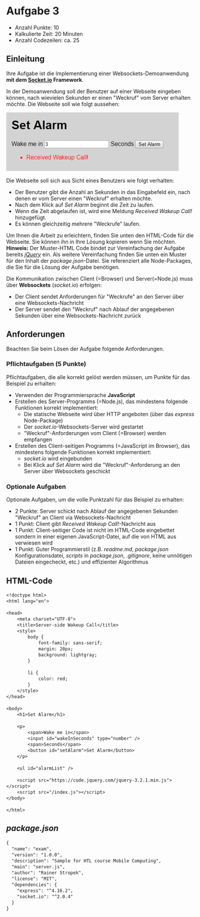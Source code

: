 # Aufgabe 3

* Anzahl Punkte: 10
* Kalkulierte Zeit: 20 Minuten
* Anzahl Codezeilen: ca. 25

## Einleitung

Ihre Aufgabe ist die Implementierung einer Websockets-Demoanwendung **mit dem [Socket.io](https://socket.io/) Framework**.

In der Demoanwendung soll der Benutzer auf einer Webseite eingeben können, nach wievielen Sekunden er einen "Weckruf" vom Server erhalten möchte. Die Webseite soll wie folgt aussehen:

![Demo Website](ui.png)

Die Webseite soll sich aus Sicht eines Benutzers wie folgt verhalten:

* Der Benutzer gibt die Anzahl an Sekunden in das Eingabefeld ein, nach denen er vom Server einen "Weckruf" erhalten möchte.
* Nach dem Klick auf *Set Alarm* beginnt die Zeit zu laufen.
* Wenn die Zeit abgelaufen ist, wird eine Meldung *Received Wakeup Call!* hinzugefügt.
* Es können gleichzeitig mehrere "Weckrufe" laufen.

Um Ihnen die Arbeit zu erleichtern, finden Sie unten den HTML-Code für die Webseite. Sie können ihn in Ihre Lösung kopieren wenn Sie möchten. **Hinweis:** Der Muster-HTML Code bindet zur Vereinfachung der Aufgabe bereits [*jQuery*](https://jquery.com/) ein. Als weitere Vereinfachung finden Sie unten ein Muster für den Inhalt der *package.json*-Datei. Sie referenziert alle Node-Packages, die Sie für die Lösung der Aufgabe benötigen.

Die Kommunikation zwischen Client (=Browser) und Server(=Node.js) muss über **Websockets** (*socket.io*) erfolgen:
  * Der Client sendet Anforderungen für "Weckrufe" an den Server über eine Websockets-Nachricht
  * Der Server sendet den "Weckruf" nach Ablauf der angegebenen Sekunden über eine Websockets-Nachricht zurück

## Anforderungen

Beachten Sie beim Lösen der Aufgabe folgende Anforderungen.

### Pflichtaufgaben (5 Punkte)

Pflichtaufgaben, die alle korrekt gelöst werden müssen, um Punkte für das Beispiel zu erhalten:

* Verwenden der Programmiersprache **JavaScript**
* Erstellen des Server-Programms (=Node.js), das mindestens folgende Funktionen korrekt implementiert:
  * Die statische Webseite wird über HTTP angeboten (über das *express* Node-Package)
  * Der *socket.io*-Websockets-Server wird gestartet
  * "Weckruf"-Anforderungen vom Client (=Browser) werden empfangen
* Erstellen des Client-seitigen Programms (=JavaScript im Browser), das mindestens folgende Funktionen korrekt implementiert:
  * *socket.io* wird eingebunden
  * Bei Klick auf *Set Alarm* wird die "Weckruf"-Anforderung an den Server über Websockets geschickt

### Optionale Aufgaben

Optionale Aufgaben, um die volle Punktzahl für das Beispiel zu erhalten:

* 2 Punkte: Server schickt nach Ablauf der angegebenen Sekunden "Weckruf" an Client via Websockets-Nachricht
* 1 Punkt: Client gibt *Received Wakeup Call!*-Nachricht aus
* 1 Punkt: Client-seitiger Code ist nicht im HTML-Code eingebettet sondern in einer eigenen JavaScript-Datei, auf die von HTML aus verwiesen wird
* 1 Punkt: Guter Programmierstil (z.B. *readme.md*, *package.json* Konfigurationsdatei, *scripts* in *package.json*, *.gitignore*, keine unnötigen Dateien eingecheckt, etc.) und effizienter Algorithmus

## HTML-Code

```
<!doctype html>
<html lang="en">

<head>
    <meta charset="UTF-8">
    <title>Server-side Wakeup Call</title>
    <style>
        body {
            font-family: sans-serif;
            margin: 20px;
            background: lightgray;
        }

        li {
            color: red;
        }
    </style>
</head>

<body>
    <h1>Set Alarm</h1>

    <p>
        <span>Wake me in</span>
        <input id="wakeInSeconds" type="number" />
        <span>Seconds</span>
        <button id="setAlarm">Set Alarm</button>
    </p>

    <ul id="alarmList" />

    <script src="https://code.jquery.com/jquery-3.2.1.min.js"></script>
    <script src="/index.js"></script>
</body>

</html>
```

## *package.json*

```
{
  "name": "exam",
  "version": "1.0.0",
  "description": "Sample for HTL course Mobile Computing",
  "main": "server.js",
  "author": "Rainer Stropek",
  "license": "MIT",
  "dependencies": {
    "express": "^4.16.2",
    "socket.io": "^2.0.4"
  }
}
```
